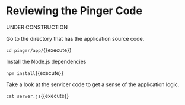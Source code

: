 # Reviewing the Pinger Code

UNDER CONSTRUCTION

Go to the directory that has the application source code.

`cd pinger/app/`{{execute}}

Install the Node.js dependencies

`npm install`{{execute}}

Take a look at the servicer code to get a sense of the application logic.

`cat server.js`{{execute}}



